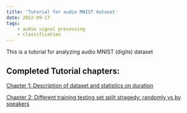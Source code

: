 ```yaml
---
title: 'Tutorial for audio MNIST dataset'
date: 2022-09-17
tags:
    - audio signal processing
    - classification
---
```

This is a tutorial for analyzing audio MNIST (digits) dataset 


Completed Tutorial chapters:
---
[Chapter 1: Description of dataset and statistics on duration](audio_mnist_posts/description_of_dataset.md)   

[Chapter 2: Different training testing set split stragedy: randomly vs by speakers](audio_mnist_posts/different_training_stragedies.md)  